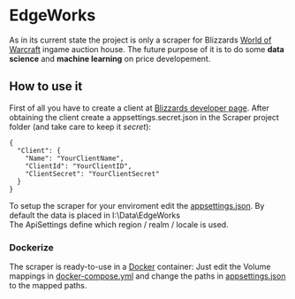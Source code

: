 # EdgeWorks
As in its current state the project is only a scraper for Blizzards [World of Warcraft](https://worldofwarcraft.com/) ingame auction house.
The future purpose of it is to do some **data science** and **machine learning** on price developement.

## How to use it
First of all you have to create a client at [Blizzards developer page](https://develop.battle.net/access/clients).
After obtaining the client create a appsettings.secret.json in the Scraper project folder (and take care to keep it *secret*):
```
{
  "Client": {
    "Name": "YourClientName",
    "ClientId": "YourClientID",
    "ClientSecret": "YourClientSecret"
  }
}

```
To setup the scraper for your enviroment edit the [appsettings.json](https://github.com/emuuu/EdgeWorks/blob/master/src/EdgeWorks.AuctionHouse.Scraper/appsettings.json). By default the data is placed in I:\Data\EdgeWorks\
The ApiSettings define which region / realm / locale is used.


### Dockerize
The scraper is ready-to-use in a [Docker](https://www.docker.com/) container:
Just edit the Volume mappings in [docker-compose.yml](https://github.com/emuuu/EdgeWorks/blob/master/src/EdgeWorks.AuctionHouse.Scraper/docker-compose.yml) and change the paths in [appsettings.json](https://github.com/emuuu/EdgeWorks/blob/master/src/EdgeWorks.AuctionHouse.Scraper/appsettings.json) to the mapped paths.
